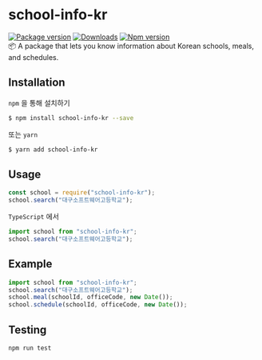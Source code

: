 # school-info-kr

[![Package version](https://img.shields.io/github/package-json/v/Sh031224/school-info-kr)](https://github.com/Sh031224/school-info-kr)
[![Downloads](https://img.shields.io/npm/dy/school-info-kr)](https://www.npmjs.com/package/school-info-kr)
[![Npm version](https://img.shields.io/npm/v/school-info-kr)](https://www.npmjs.com/package/school-info-kr)
<br/>
📦 A package that lets you know information about Korean schools, meals, and schedules.

## Installation

`npm` 을 통해 설치하기

```sh
$ npm install school-info-kr --save
```

또는 `yarn`

```sh
$ yarn add school-info-kr
```

## Usage

```javascript
const school = require("school-info-kr");
school.search("대구소프트웨어고등학교");
```

`TypeScript` 에서

```typescript
import school from "school-info-kr";
school.search("대구소프트웨어고등학교");
```

## Example

```typescript
import school from "school-info-kr";
school.search("대구소프트웨어고등학교");
school.meal(schoolId, officeCode, new Date());
school.schedule(schoolId, officeCode, new Date());
```

## Testing

```sh
npm run test
```
